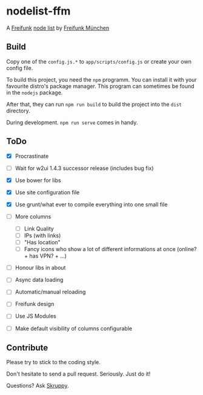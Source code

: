 # nodelist-ffm
A [Freifunk](https://freifunk.net) [node list](https://github.com/freifunkMUC/nodelist) by [Freifunk München](https://ffmuc.net)


## Build
Copy one of the `config.js.*` to `app/scripts/config.js` or create your own config file.

To build this project, you need the `npm` programm.
You can install it with your favourite distro's package manager.
This program can sometimes be found in the `nodejs` package.

After that, they can run `npm run build` to build the project into the `dist` directory.

During development. `npm run serve` comes in handy.


## ToDo
- [X] Procrastinate
- [ ] Wait for w2ui 1.4.3 successor release (includes bug fix)
- [X] Use bower for libs
- [X] Use site configuration file
- [X] Use grunt/what ever to compile everything into one small file
- [ ] More columns
  - [ ] Link Quality
  - [ ] IPs (with links)
  - [ ] "Has location"
  - [ ] Fancy icons who show a lot of different informations at once (online? + has VPN? + ...)
- [ ] Honour libs in about
- [ ] Async data loading
- [ ] Automatic/manual reloading
- [ ] Freifunk design
- [ ] Use JS Modules
- [ ] Make default visibility of columns configurable


## Contribute
Please try to stick to the coding style.

Don't hesitate to send a pull request. Seriously. Just do it!

Questions? Ask [Skruppy](https://github.com/Skruppy).
